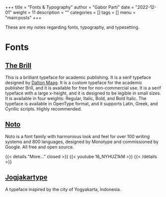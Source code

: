 +++
title = "Fonts & Typography"
author = "Gabor Parti"
date = "2022-12-01"
weight = 11
description = ""
categories = []
tags = []
menu = "main:posts"
+++

These are my notes regarding fonts, typography, and typesetting.

# Fonts

## [The Brill](https://brill.com/page/419382?language=en)

This is a brilliant typeface for academic publishing. It is a serif typeface designed by [Dalton Maag](https://www.daltonmaag.com/). It is a custom typeface for the academic publisher Brill, and it is available for free for non-commercial use. It is a serif typeface with a large x-height, and it is designed to be legible in small sizes. It is available in four weights: Regular, Italic, Bold, and Bold Italic. The typeface is available in OpenType format, and it supports Latin, Greek, and Cyrillic scripts. Highly recommended. 

## [Noto](https://fonts.google.com/noto)

Noto is a font family with harmonious look and feel for over 100 writing systems and 800 languages, designed by Monotype and commissioned by Google. All free and open source.

{{< details "More..." closed >}}
{{< youtube 16_NYHUZ1kM >}}
{{< /details >}}

## [Jogjakartype](https://locomotype.com/jogjakartype/)

A typeface inspired by the city of Yogyakarta, Indonesia.



<!-- # Typography and Typesetting -->

